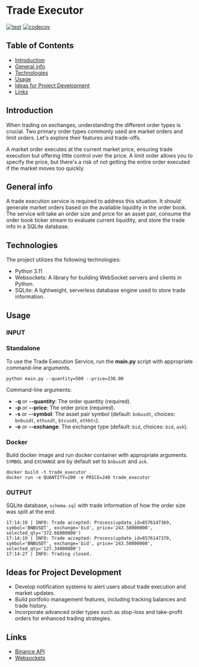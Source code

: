 # Trade Executor

[![test](https://github.com/awyporkiewicz/trade-executor/actions/workflows/action.yml/badge.svg)](https://github.com/awyporkiewicz/trade-executor/actions/workflows/action.yml)
[![codecov](https://codecov.io/gh/awyporkiewicz/trade-executor/branch/main/graph/badge.svg?token=2J84VX2GKQ)](https://codecov.io/gh/awyporkiewicz/trade-executor)

## Table of Contents
* [Introduction](#introduction)
* [General info](#general-info)
* [Technologies](#technologies)
* [Usage](#usage)
* [Ideas for Project Development](#ideas-for-project-development)
* [Links](#links)

## Introduction
When trading on exchanges, understanding the different order types is crucial. Two primary order types commonly used are market orders and limit orders. Let's explore their features and trade-offs.

A market order executes at the current market price, ensuring trade execution but offering little control over the price. A limit order allows you to specify the price, but there's a risk of not getting the entire order executed if the market moves too quickly.

## General info
A trade execution service is required to address this situation. It should generate market orders based on the available liquidity in the order book. The service will take an order size and price for an asset pair, consume the order book ticker stream to evaluate current liquidity, and store the trade info in a SQLite database.

## Technologies
The project utilizes the following technologies:
- Python 3.11
- Websockets: A library for building WebSocket servers and clients in Python.
- SQLite: A lightweight, serverless database engine used to store trade information.

## Usage

### INPUT
### Standalone
To use the Trade Execution Service, run the **main.py** script with appropriate command-line arguments.

```commandline
python main.py --quantity=500 --price=238.00
```

Command-line arguments:
- **-q** or **--quantity**: The order quantity (required).
- **-p** or **--price**: The order price (required).
- **-s** or **--symbol**: The asset pair symbol (default: `bnbusdt`, choices: `bnbusdt`, `ethusdt`, `btcusdt`, `ethbtc`).
- **-e** or **--exchange**: The exchange type (default: `bid`, choices: `bid`, `ask`).

### Docker
Build docker image and run docker container with appropriate arguments. `SYMBOL` and `EXCHANGE` are by default set to `bnbusdt` and `ask`.
``` commandline
docker build -t trade_executor .
docker run -e QUANTITY=200 -e PRICE=240 trade_executor
```

### OUTPUT
SQLite database, `schema.sql` with trade information of how the order size was split at the end.
```plaintext
17:14:19 | INFO: Trade accepted: Process(update_id=8576147369, symbol='BNBUSDT', exchange='bid', price='243.50000000', selected_qty='372.66000000')
17:14:19 | INFO: Trade accepted: Process(update_id=8576147370, symbol='BNBUSDT', exchange='bid', price='243.50000000', selected_qty='127.34000000')
17:14:27 | INFO: Trading closed.
```

## Ideas for Project Development
* Develop notification systems to alert users about trade execution and market updates.
* Build portfolio management features, including tracking balances and trade history.
* Incorporate advanced order types such as stop-loss and take-profit orders for enhanced trading strategies.

## Links
* [Binance API](https://binance-docs.github.io/apidocs/spot/en/#general-info)
* [Websockets](https://websockets.readthedocs.io/en/stable/)